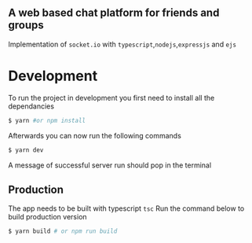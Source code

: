 ## A web based chat platform for friends and groups
Implementation of `socket.io` with `typescript`,`nodejs`,`expressjs` and `ejs`

# Development
To run the project in development you first need to install all the dependancies
```sh
$ yarn #or npm install
```
Afterwards you can now run the following commands
```sh
$ yarn dev
```
A message of successful server run should pop in the terminal

## Production
The app needs to be built with typescript `tsc`
Run the command below to build production version
```sh
$ yarn build # or npm run build
```
